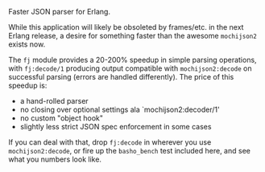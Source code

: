 Faster JSON parser for Erlang.

While this application will likely be obsoleted by frames/etc. in the
next Erlang release, a desire for something faster than the awesome
`mochijson2` exists now.

The `fj` module provides a 20-200% speedup in simple parsing
operations, with `fj:decode/1` producing output compatible with
`mochijson2:decode` on successful parsing (errors are handled
differently). The price of this speedup is:

 * a hand-rolled parser
 * no closing over optional settings ala `mochijson2:decoder/1'
 * no custom "object hook"
 * slightly less strict JSON spec enforcement in some cases

If you can deal with that, drop `fj:decode` in wherever you use
`mochijson2:decode`, or fire up the `basho_bench` test included here,
and see what you numbers look like.
